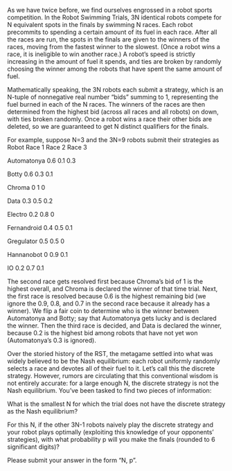 

As we have twice before, we find ourselves engrossed in a robot sports competition. In the Robot Swimming Trials, 3N identical robots compete for N equivalent spots in the finals by swimming N races. Each robot precommits to spending a certain amount of its fuel in each race. After all the races are run, the spots in the finals are given to the winners of the races, moving from the fastest winner to the slowest. (Once a robot wins a race, it is ineligible to win another race.) A robot’s speed is strictly increasing in the amount of fuel it spends, and ties are broken by randomly choosing the winner among the robots that have spent the same amount of fuel.

Mathematically speaking, the 3N robots each submit a strategy, which is an N-tuple of nonnegative real number “bids” summing to 1, representing the fuel burned in each of the N races. The winners of the races are then determined from the highest bid (across all races and all robots) on down, with ties broken randomly. Once a robot wins a race their other bids are deleted, so we are guaranteed to get N distinct qualifiers for the finals.

For example, suppose N=3 and the 3N=9 robots submit their strategies as
Robot 	       Race 1	Race 2	Race 3

Automatonya   	0.6 	0.1 	0.3

Botty 	        0.6 	0.3 	0.1

Chroma 	        0 	    1 	    0

Data    	    0.3 	0.5 	0.2

Electro 	    0.2 	0.8 	0

Fernandroid 	0.4 	0.5 	0.1

Gregulator 	    0.5 	0.5 	0

Hannanobot 	    0 	    0.9 	0.1

IO 	            0.2 	0.7 	0.1

The second race gets resolved first because Chroma’s bid of 1 is the highest overall, and Chroma is declared the winner of that time trial. Next, the first race is resolved because 0.6 is the highest remaining bid (we ignore the 0.9, 0.8, and 0.7 in the second race because it already has a winner). We flip a fair coin to determine who is the winner between Automatonya and Botty; say that Automatonya gets lucky and is declared the winner. Then the third race is decided, and Data is declared the winner, because 0.2 is the highest bid among robots that have not yet won (Automatonya’s 0.3 is ignored).

Over the storied history of the RST, the metagame settled into what was widely believed to be the Nash equilibrium: each robot uniformly randomly selects a race and devotes all of their fuel to it. Let’s call this the discrete strategy. However, rumors are circulating that this conventional wisdom is not entirely accurate: for a large enough N, the discrete strategy is not the Nash equilibrium. You’ve been tasked to find two pieces of information:

What is the smallest N for which the trial does not have the discrete strategy as the Nash equilibrium?

For this N, if the other 3N-1 robots naively play the discrete strategy and your robot plays optimally (exploiting this knowledge of your opponents’ strategies), with what probability p will you make the finals (rounded to 6 significant digits)?

Please submit your answer in the form “N, p”.

